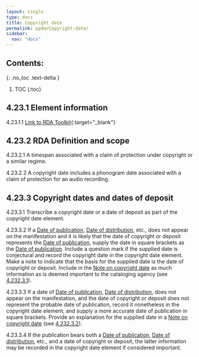 ```yaml
---
layout: single
type: docs
title: Copyright date
permalink: ppdm/Copyright-date/
sidebar:
  nav: "docs"
---
```


## Contents:
{: .no_toc .text-delta }

1. TOC
{:toc}

## 4.23.1 Element information

<a name="4.23.1.1">4.23.1.1</a> [Link to RDA Toolkit](https://beta.rdatoolkit.org/Content/Index?externalId=en-US_ala-452cb3af-3c8e-3c20-8d59-2362ad325a09){:target="_blank"}

## 4.23.2 RDA Definition and scope

<a name="4.23.2.1">4.23.2.1</a> A timespan associated with a claim of protection under copyright or a similar regime.

<a name="4.23.2.2">4.23.2.2</a> A copyright date includes a phonogram date associated with a claim of protection for an audio recording.


## 4.23.3 Copyright dates and dates of deposit 

<a name="4.23.3.1">4.23.3.1</a> Transcribe a copyright date or a date of deposit as part of the copyright date element.

<a name="4.23.3.2">4.23.3.2</a> If a [Date of publication](/DCRMR/ppdm/Date-of-publication/), [Date of distribution](/DCRMR/ppdm/Date-of-publication/), etc., does not appear on the manifestation and it is likely that the date of copyright or deposit represents the [Date of publication](/DCRMR/ppdm/Date-of-publication/), supply the date in square brackets as the [Date of publication](/DCRMR/ppdm/Date-of-publication/). Include a question mark if the supplied date is conjectural and record the copyright date in the copyright date element. Make a note to indicate that the basis for the supplied date is the date of copyright or deposit. Include in the [Note on copyright date](/DCRMR/ppdm/Note-on-copyright-date/) as much information as is deemed important to the cataloging agency (see [4.232.3.1](/DCRMR/ppdm/Note-on-copyright-date/#4.232.3.1)). 

<a name="4.23.3.3">4.23.3.3</a> If a date of [Date of publication](/DCRMR/ppdm/Date-of-publication/), [Date of distribution](/DCRMR/ppdm/Date-of-publication/), does not appear on the manifestation, and the date of copyright or deposit does not represent the probable date of publication, record it nonetheless in the copyright date element, and supply a more accurate date of publication in square brackets. Provide an explanation for the supplied date in a [Note on copyright date](/DCRMR/ppdm/Note-on-copyright-date/) (see [4.232.3.2](/DCRMR/ppdm/Note-on-copyright-date/#4.232.3.2)).

<a name="4.23.3.4">4.23.3.4</a> If the publication bears both a [Date of publication](/DCRMR/ppdm/Date-of-publication/), [Date of distribution](/DCRMR/ppdm/Date-of-publication/), etc., and a date of copyright or deposit, the latter information may be recorded in the copyright date element if considered important.